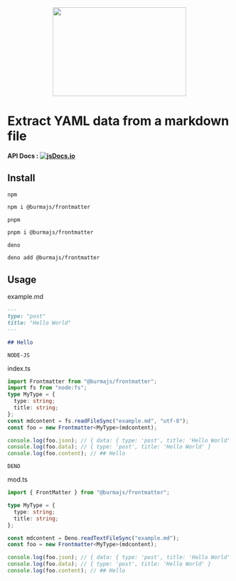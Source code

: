 <div style="text-align: center;">
    <img width="300" height="200" src="https://imagedelivery.net/6bSk6wUa9UOwEesJAZQuoA/fd130e46-3c41-4624-6d08-47d7dfb98900/public">
</div>

# Extract YAML data from a markdown file

**API Docs : [![jsDocs.io](https://img.shields.io/badge/jsDocs.io-reference-blue)](https://www.jsdocs.io/package/@burmajs/frontmatter)**

## Install

`npm`

```bash
npm i @burmajs/frontmatter
```

`pnpm`

```bash
pnpm i @burmajs/frontmatter
```

`deno`

```bash
deno add @burmajs/frontmatter
```

## Usage

example.md

```md
---
type: "post"
title: "Hello World"
---

## Hello
```

`NODE-JS`

index.ts

```ts
import Frontmatter from "@burmajs/frontmatter";
import fs from "node:fs";
type MyType = {
  type: string;
  title: string;
};
const mdcontent = fs.readFileSync("example.md", "utf-8");
const foo = new Frontmatter<MyType>(mdcontent);

console.log(foo.json); // { data: { type: 'post', title: 'Hello World' }, content: '\n\n## Hello\n'}
console.log(foo.data); // { type: 'post', title: 'Hello World' }
console.log(foo.content); // ## Hello
```

`DENO`

mod.ts

```ts
import { FrontMatter } from "@burmajs/frontmatter";

type MyType = {
  type: string;
  title: string;
};

const mdcontent = Deno.readTextFileSync("example.md");
const foo = new Frontmatter<MyType>(mdcontent);

console.log(foo.json); // { data: { type: 'post', title: 'Hello World' }, content: '\n\n## Hello\n'}
console.log(foo.data); // { type: 'post', title: 'Hello World' }
console.log(foo.content); // ## Hello
```
